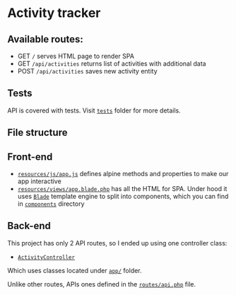 # Activity tracker

## Available routes:
- GET `/` serves HTML page to render SPA
- GET `/api/activities` returns list of activities with additional data
- POST `/api/activities` saves new activity entity
## Tests
 API is covered with tests. Visit [`tests`](https://github.com/osbre/activity-tracker/tree/master/tests) folder for more details.

## File structure

## Front-end
- [`resources/js/app.js`](https://github.com/osbre/activity-tracker/blob/master/resources/js/app.js) defines alpine methods and properties to make our app interactive
- [`resources/views/app.blade.php`](https://github.com/osbre/activity-tracker/blob/master/resources/views/app.blade.php) has all the HTML for SPA. Under hood it uses [`Blade`](https://laravel.com/docs/8.x/blade) template engine to split into components, which you can find in [`components`](https://github.com/osbre/activity-tracker/tree/master/resources/views/components) directory

## Back-end

This project has only 2 API routes, so I ended up using one controller class:

- [`ActivityController`](https://github.com/osbre/activity-tracker/blob/master/app/Http/Controllers/API/ActivityController.php)

Which uses classes located under [`app/`](https://github.com/osbre/activity-tracker/tree/master/app) folder.

Unlike other routes, APIs ones defined in the [`routes/api.php`](https://github.com/osbre/activity-tracker/blob/master/routes/api.php) file.

